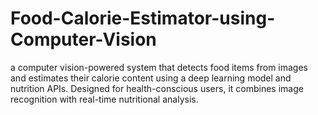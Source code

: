 # Food-Calorie-Estimator-using-Computer-Vision
 a computer vision-powered system that detects food items from images and estimates their calorie content using a deep learning model and nutrition APIs. Designed for health-conscious users, it combines image recognition with real-time nutritional analysis.
